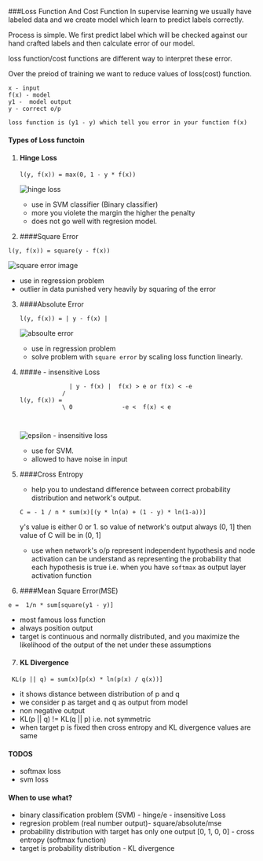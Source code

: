 ###Loss Function And Cost Function
In supervise learning we usually have labeled data and we create model which learn to  predict labels correctly.

Process is simple. We first predict label which will be checked against our hand crafted labels and then calculate error of our model.

loss function/cost functions are different way to interpret these error.

Over the preiod of training we want to reduce values of loss(cost) function.

```
x - input
f(x) - model
y1 -  model output
y - correct o/p

loss function is (y1 - y) which tell you error in your function f(x)

```

#### Types of Loss functoin

1. #### Hinge Loss

   ```
   l(y, f(x)) = max(0, 1 - y * f(x))
   ```
   
   ![hinge loss](https://web.archive.org/save/_embed/https://www.researchgate.net/profile/Haoran_Xie/publication/286920509/figure/fig3/AS:306761400635395@1450149025079/Fig-4-The-hinge-loss-function.png)


   - use in SVM classifier (Binary classifier)
   - more you violete the margin the higher the penalty
   - does not go well with regresion model.

   
2. ####Square Error

  ```
  l(y, f(x)) = square(y - f(x))
  ``` 
  
  ![square error image]()
  
  - use in regression problem
  - outlier in data punished very heavily by squaring of the error

3. ####Absolute Error
   
   ```
   l(y, f(x)) = | y - f(x) |
   ```
   ![absoulte error]()
   
   - use in regression problem
   - solve problem with `square error` by scaling loss function linearly.

 
4. ####e - insensitive Loss

    ```   
                  | y - f(x) |  f(x) > e or f(x) < -e
                /
    l(y, f(x)) = 
                \ 0              -e <  f(x) < e
                
                  
    ```
    ![epsilon - insensitive loss](https://web.archive.org/save/_embed/https://www.researchgate.net/profile/Qingsong_Xu4/publication/222536579/figure/fig6/AS:305314453835780@1449804046209/Fig-6-The-curve-of-the-e-insensitive-loss-function.png)
    
    - use for SVM.
    - allowed to have noise in input


5. ####Cross Entropy 
  
	- help you to undestand difference between correct probability distribution and network's output.
  		
	```
	C = - 1 / n * sum(x)[(y * ln(a) + (1 - y) * ln(1-a))]
	
	```
  		
	y's value is either 0 or 1. so value of network's output always (0, 1] then value of C will be in (0, 1]
  		
	- use when network's o/p represent independent hypothesis and node activation can be understand as representing the probability that each hypothesis is true i.e. when you have `softmax` as output layer activation function

  		
6. ####Mean Square Error(MSE)

  ```
  e =  1/n * sum[square(y1 - y)]
  ```
  
  - most famous loss function
  - always position output
  - target is continuous and normally distributed, and you maximize the likelihood of the output of the net under these assumptions


7. #### KL Divergence

  ```
   KL(p || q) = sum(x)[p(x) * ln(p(x) / q(x))]
  ```
  
  - it shows distance between distribution of p and q
  - we consider p as target and q as output from model
  - non negative output
  - KL(p || q) != KL(q || p) i.e. not symmetric
  - when target p is fixed then cross entropy and KL divergence values are same
  
#### TODOS
- softmax loss
- svm loss

#### When to use what?
- binary classification problem (SVM) - hinge/e - insensitive Loss
- regresion problem (real number output)- square/absolute/mse
- probability distribution with target has only one output [0, 1, 0, 0] - cross entropy (softmax function)
- target is probability distribution - KL divergence
      
      		
  		
     
      
